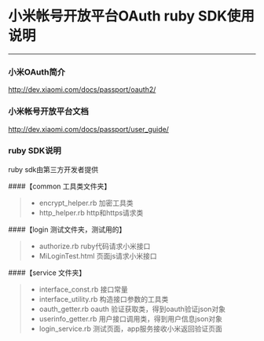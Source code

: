 # 小米帐号开放平台OAuth ruby SDK使用说明

------
### 小米OAuth简介
http://dev.xiaomi.com/docs/passport/oauth2/

### 小米帐号开放平台文档
http://dev.xiaomi.com/docs/passport/user_guide/

### ruby SDK说明
ruby sdk由第三方开发者提供

####【common 工具类文件夹】
>* encrypt_helper.rb 加密工具类
>* http_helper.rb	http和https请求类

####【login 测试文件夹，测试用的】
>* authorize.rb ruby代码请求小米接口
>* MiLoginTest.html 页面js请求小米接口

####【service 文件夹】
>* interface_const.rb 接口常量
>* interface_utility.rb 构造接口参数的工具类
>* oauth_getter.rb oauth 验证获取类，得到oauth验证json对象
>* userinfo_getter.rb 用户接口调用类，得到用户信息json对象
>* login_service.rb 测试页面，app服务接收小米返回验证页面
